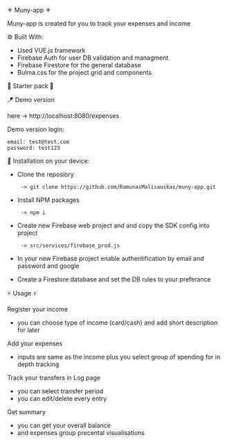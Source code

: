 ⚜️ Muny-app ⚜️

   Muny-app is created for you to track your expenses and income
  

  ⚙️ Built With:
  - Used VUE.js framework
  - Firebase Auth for user DB validation and managment
  - Firebase Firestore for the general database
  - Bulma.css for the project grid and components
  
  

🧿 Starter pack 🧿

  🪁 Demo version 
  
  here ->  http://localhost:8080/expenses
  
  Demo version login:
  
    email: test@test.com
    password: test123
  

  💾 Installation on your device:
  
  - Clone the reposiory 
   
         -> git clone https://github.com/RamunasMalisauskas/muny-app.git
    
  - Install NPM packages 
    
         -> npm i
    
  - Create new Firebase web project and and copy the SDK config into project
    
         -> src/services/firebase_prod.js
    
  - In your new Firebase project enable authentification by email and password and google
  
  - Create a Firestore database and set the DB rules to your preferance
  


⚡️ Usage ⚡️

  Register your income
   - you can choose type of income (card/cash) and add short description for later
    
  Add your expenses 
   - inputs are same as the income plus you select group of spending for in depth tracking
   
  Track your transfers in Log page
   - you can select transfer period
   - you can edit/delete every entry
    
  Get summary
   - you can get your overall balance
   - and expenses group precental visualisations
